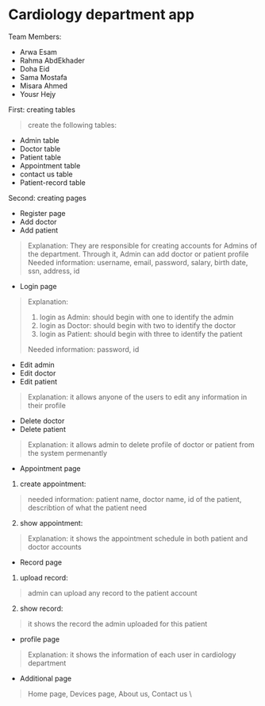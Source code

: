 # Cardiology department app 
Team Members:
>
* Arwa Esam 
* Rahma AbdEkhader  
* Doha Eid
* Sama Mostafa 
* Misara Ahmed
* Yousr Hejy   
>
First: creating tables
>create the following tables:
* Admin table
* Doctor table
* Patient table
* Appointment table
* contact us table
* Patient-record table
>
Second: creating pages
* Register page
* Add doctor
* Add patient
>Explanation:
>They are responsible for creating accounts for Admins of the department.
Through it, Admin can add doctor or patient profile
>Needed information:
>username, email, password, salary, birth date, ssn, address, id
>
* Login page
>Explanation:
>1. login as Admin: should begin with one to identify the admin
>2. login as Doctor: should begin with two to identify the doctor
>3. login as Patient: should begin with three to identify the patient
>
>Needed information:
password, id
>
* Edit admin
* Edit doctor
* Edit patient
>Explanation:
>it allows anyone of the users to edit any information in their profile
>
* Delete doctor
* Delete patient
>Explanation:
>it allows admin to delete profile of doctor or patient from the system permenantly
>
* Appointment page
1. create appointment:
>needed information: 
>patient name, doctor name, id of the patient, describtion of what the patient need  
2. show appointment:
>
>Explanation: 
>it shows the appointment schedule in both patient and doctor accounts 
>
* Record page
1. upload record:
>admin can upload any record to the patient account  
2. show record: 
>it shows the record the admin uploaded for this patient
> 
* profile page  
>Explanation:
>it shows the information of each user in cardiology department
> 
* Additional page  
>Home page, Devices page, About us, Contact us
> \
